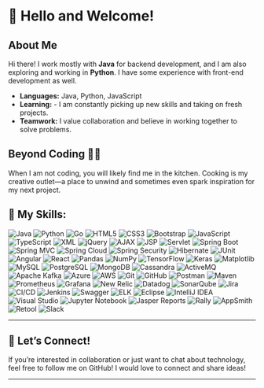 # 👋 Hello and Welcome!

## About Me
Hi there! I work mostly with **Java** for backend development, and I am also exploring and working in **Python**. I have some experience with front-end development as well.

- **Languages:** Java, Python, JavaScript
- **Learning:** - I am constantly picking up new skills and taking on fresh projects.
- **Teamwork:** I value collaboration and believe in working together to solve problems.

## Beyond Coding 👩‍🍳
When I am not coding, you will likely find me in the kitchen. Cooking is my creative outlet—a place to unwind and sometimes even spark inspiration for my next project.


## 🚀 My Skills:
![Java](https://img.shields.io/badge/Java-007396?style=flat&logo=java&logoColor=white) 
![Python](https://img.shields.io/badge/Python-3776AB?style=flat&logo=python&logoColor=white)
![Go](https://img.shields.io/badge/Go-00ADD8?style=flat&logo=go&logoColor=white) 
![HTML5](https://img.shields.io/badge/HTML5-E34F26?style=flat&logo=html5&logoColor=white) 
![CSS3](https://img.shields.io/badge/CSS3-1572B6?style=flat&logo=css3&logoColor=white) 
![Bootstrap](https://img.shields.io/badge/Bootstrap-7952B3?style=flat&logo=bootstrap&logoColor=white)
![JavaScript](https://img.shields.io/badge/JavaScript-F7DF1E?style=flat&logo=javascript&logoColor=black)
![TypeScript](https://img.shields.io/badge/TypeScript-007ACC?style=flat&logo=typescript&logoColor=white) 
![XML](https://img.shields.io/badge/XML-FF6600?style=flat&logo=xml&logoColor=white) 
![jQuery](https://img.shields.io/badge/jQuery-0769AD?style=flat&logo=jquery&logoColor=white) 
![AJAX](https://img.shields.io/badge/AJAX-0086D1?style=flat) 
![JSP](https://img.shields.io/badge/JSP-007396?style=flat) 
![Servlet](https://img.shields.io/badge/Servlet-00427E?style=flat)
![Spring Boot](https://img.shields.io/badge/Spring_Boot-6DB33F?style=flat&logo=spring-boot&logoColor=white) 
![Spring MVC](https://img.shields.io/badge/Spring_MVC-6DB33F?style=flat&logo=spring&logoColor=white)
![Spring Cloud](https://img.shields.io/badge/Spring_Cloud-6DB33F?style=flat&logo=spring-cloud&logoColor=white)
![Spring Security](https://img.shields.io/badge/Spring_Security-6DB33F?style=flat&logo=spring-security&logoColor=white)
![Hibernate](https://img.shields.io/badge/Hibernate-59666C?style=flat&logo=hibernate&logoColor=white)
![JUnit](https://img.shields.io/badge/JUnit-25A162?style=flat&logo=junit5&logoColor=white)
![Angular](https://img.shields.io/badge/Angular-DD0031?style=flat&logo=angular&logoColor=white) 
![React](https://img.shields.io/badge/React-61DAFB?style=flat&logo=react&logoColor=black)
![Pandas](https://img.shields.io/badge/Pandas-150458?style=flat&logo=pandas&logoColor=white)
![NumPy](https://img.shields.io/badge/NumPy-013243?style=flat&logo=numpy&logoColor=white)
![TensorFlow](https://img.shields.io/badge/TensorFlow-FF6F00?style=flat&logo=tensorflow&logoColor=white)
![Keras](https://img.shields.io/badge/Keras-D00000?style=flat&logo=keras&logoColor=white)
![Matplotlib](https://img.shields.io/badge/Matplotlib-11557C?style=flat)
![MySQL](https://img.shields.io/badge/MySQL-0052CC?style=flat&logo=mysql&logoColor=white) 
![PostgreSQL](https://img.shields.io/badge/PostgreSQL-336791?style=flat&logo=postgresql&logoColor=white)
![MongoDB](https://img.shields.io/badge/MongoDB-47A248?style=flat&logo=mongodb&logoColor=white)
![Cassandra](https://img.shields.io/badge/Cassandra-1287B1?style=flat)
![ActiveMQ](https://img.shields.io/badge/ActiveMQ-FF3366?style=flat)
![Apache Kafka](https://img.shields.io/badge/Apache_Kafka-231F20?style=flat&logo=apache-kafka)
![Azure](https://img.shields.io/badge/Azure-0078D4?style=flat&logo=microsoft-azure&logoColor=white)
![AWS](https://img.shields.io/badge/AWS-232F3E?style=flat&logo=amazon-aws&logoColor=white)
![Git](https://img.shields.io/badge/Git-F05032?style=flat&logo=git&logoColor=white)
![GitHub](https://img.shields.io/badge/GitHub-181717?style=flat&logo=github&logoColor=white)
![Postman](https://img.shields.io/badge/Postman-FF6C37?style=flat&logo=postman&logoColor=white) 
![Maven](https://img.shields.io/badge/Maven-C71A36?style=flat&logo=apache-maven&logoColor=white)
![Prometheus](https://img.shields.io/badge/Prometheus-E6522C?style=flat&logo=prometheus&logoColor=white)
![Grafana](https://img.shields.io/badge/Grafana-F46800?style=flat&logo=grafana&logoColor=white)
![New Relic](https://img.shields.io/badge/New%20Relic-008C99?style=flat&logo=newrelic&logoColor=white)
![Datadog](https://img.shields.io/badge/Datadog-632CA6?style=flat&logo=datadog&logoColor=white)
![SonarQube](https://img.shields.io/badge/SonarQube-4E9BCD?style=flat&logo=sonarqube&logoColor=white)
![Jira](https://img.shields.io/badge/Jira-0052CC?style=flat&logo=jira&logoColor=white)
![CI/CD](https://img.shields.io/badge/CI%2FCD-003366?style=flat)
![Jenkins](https://img.shields.io/badge/Jenkins-D24939?style=flat&logo=jenkins&logoColor=white)
![Swagger](https://img.shields.io/badge/Swagger-85EA2D?style=flat&logo=swagger&logoColor=black)
![ELK](https://img.shields.io/badge/ELK-005571?style=flat&logo=elastic&logoColor=white)
![Eclipse](https://img.shields.io/badge/Eclipse-2C2255?style=flat&logo=eclipse&logoColor=white)
![IntelliJ IDEA](https://img.shields.io/badge/IntelliJ_IDEA-000000?style=flat&logo=intellij-idea&logoColor=white)
![Visual Studio](https://img.shields.io/badge/Visual_Studio-5C2D91?style=flat&logo=visual-studio&logoColor=white)
![Jupyter Notebook](https://img.shields.io/badge/Jupyter-FA0F00?style=flat&logo=jupyter&logoColor=white)
![Jasper Reports](https://img.shields.io/badge/Jasper_Reports-0A9EDC?style=flat)
![Rally](https://img.shields.io/badge/Rally-FF0000?style=flat)
![AppSmith](https://img.shields.io/badge/AppSmith-3E3E3E?style=flat)
![Retool](https://img.shields.io/badge/Retool-3069FE?style=flat&logo=retool&logoColor=white)
![Slack](https://img.shields.io/badge/Slack-4A154B?style=flat&logo=slack&logoColor=white)

---

## 🤝 Let’s Connect!

If you’re interested in collaboration or just want to chat about technology, feel free to follow me on GitHub! I would love to connect and share ideas!

---

